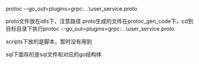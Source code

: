 protoc --go_out=plugins=grpc:. .\user_service.proto

proto文件放在idls下，注意路径
proto生成的文件在protoc_gen_code下，cd到目标目录下执行protoc --go_out=plugins=grpc:. .\user_service.proto

scripts下放的是脚本，暂时没有用到

sql下面存的是sql文件和对应的go结构体